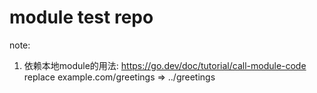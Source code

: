 # module test repo


note:
 1.  依赖本地module的用法: https://go.dev/doc/tutorial/call-module-code
	 replace example.com/greetings => ../greetings
